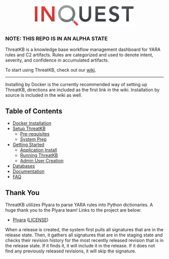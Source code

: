 <p align="center">
  <img src=".github/wiki/inquest_logo.svg" />
</p>


### NOTE: THIS REPO IS IN AN ALPHA STATE

ThreatKB is a knowledge base workflow management dashboard for YARA rules and C2 artifacts. Rules are categorized and used to denote intent, severity, and confidence in accumulated artifacts.

To start using ThreatKB, check out our [wiki](https://github.com/InQuest/ThreatKB/wiki).

---

Installing by Docker is the currently recommended way of setting up ThreatKB, directions are included as the first link in the wiki. Installation by source is included in the wiki as well.

## Table of Contents

* [Docker Installation](wiki/docker.md)
* [Setup ThreatKB](wiki/setup.md)
  + [Pre-requisites](wiki/setup.md#pre-requisites)
  + [System Prep](wiki/setup.md#system-prep)
* [Getting Started](wiki/getting-started.md)
  + [Application Install](wiki/getting-started.md#application-install)
  + [Running ThreatKB](wiki/getting-started.md#running-threatkb)
  + [Admin User Creation](wiki/getting-started.md#admin-user-creation)
* [Databases](wiki/db-struct.md)
* [Documentation](wiki/documentation.md)
* [FAQ](wiki/faq.md)

## Thank You
ThreatKB utilizes Plyara to parse YARA rules into Python dictionaries. A huge thank you to the Plyara team! Links to the project are below:

- [Plyara](https://github.com/8u1a/plyara) ([LICENSE](https://github.com/8u1a/plyara/blob/master/LICENSE))

When a release is created, the system first pulls all signatures that are in the release state. Then, it gathers all signatures that are in the staging state and checks their revision history for the most recently released revision that is in the release state. If it finds it, it will include it in the release. If it does not find any previously released revisions, it will skip the signature.

